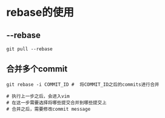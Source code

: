 # rebase的使用

## --rebase

```shell
git pull --rebase
```

## 合并多个commit

```shell
git rebase -i COMMIT_ID #  将COMMIT_ID之后的commits进行合并

# 执行上一步之后，会进入vim
# 在这一步需要选择将哪些提交合并到哪些提交上
# 合并之后，需要修改commit message
```

